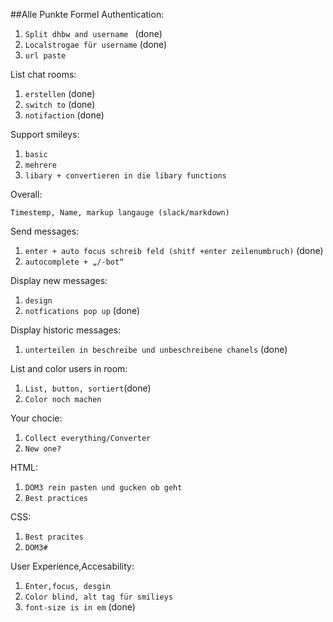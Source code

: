 ##Alle Punkte Formel
Authentication:

1. ```Split dhbw and username ``` (done)
2. ```Localstrogae für username``` (done)
3. ```url paste```

List chat rooms:
1. ```erstellen``` (done)
2. ```switch to``` (done)
3. ```notifaction``` (done)

Support smileys:
1. ```basic``` 
2. ```mehrere``` 
3. ```libary + convertieren in die libary functions```

Overall: 

```Timestemp, Name, markup langauge (slack/markdown)```

Send messages:
1. ```enter + auto focus schreib feld (shitf +enter zeilenumbruch)``` (done)
2. ```autocomplete + „/-bot“```


Display new messages:
1. ```design``` 
2. ```notfications pop up``` (done)


Display historic messages:
1. ```unterteilen in beschreibe und unbeschreibene chanels``` (done)

List and color users in room:
1. ```List, button, sortiert```(done)
2. ```Color noch machen```

Your chocie:
1. ```Collect everything/Converter```
2. ```New one?```

HTML:
1. ```DOM3 rein pasten und gucken ob geht```
2. ```Best practices```

CSS:
1. ```Best pracites```
2. ```DOM3#```

User Experience,Accesability:
1. ```Enter,focus, desgin```
2. ```Color blind, alt tag für smilieys```
3. ```font-size is in em``` (done)

